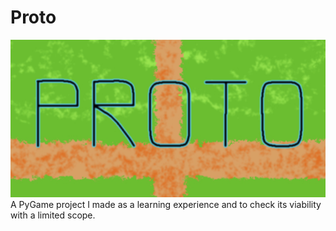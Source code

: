 # Proto
![Thumbnail Image](SOURCE/thumb.jpg)
A PyGame project I made as a learning experience and to check its viability with a limited scope.